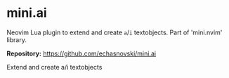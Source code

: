 # mini.ai

Neovim Lua plugin to extend and create `a`/`i` textobjects. Part of 'mini.nvim' library.

**Repository:** <https://github.com/echasnovski/mini.ai>

Extend and create a/i textobjects
